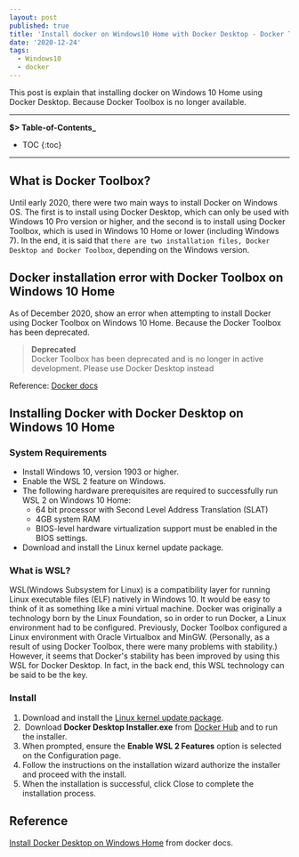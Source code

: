 ```yaml
---
layout: post
published: true
title: 'Install docker on Windows10 Home with Docker Desktop - Docker Toolbox deprecated'
date: '2020-12-24'
tags:
  - Windows10
  - docker
---
```

This post is explain that installing docker on Windows 10 Home using Docker Desktop. Because Docker Toolbox is no longer available.

---
**$> Table-of-Contents_**

* TOC
{:toc}
---

## What is Docker Toolbox?

Until early 2020, there were two main ways to install Docker on Windows OS. The first is to install using Docker Desktop, which can only be used with Windows 10 Pro version or higher, and the second is to install using Docker Toolbox, which is used in Windows 10 Home or lower (including Windows 7). In the end, it is said that `there are two installation files, Docker Desktop and Docker Toolbox`, depending on the Windows version.

## Docker installation error with Docker Toolbox on Windows 10 Home

As of December 2020, show an error when attempting to install Docker using Docker Toolbox on Windows 10 Home. Because the Docker Toolbox has been deprecated.

> **Deprecated**  
Docker Toolbox has been deprecated and is no longer in active development. Please use Docker Desktop instead

Reference: [Docker docs](https://docs.docker.com/docker-for-windows/docker-toolbox/)

## Installing Docker with Docker Desktop on Windows 10 Home

### System Requirements
- Install Windows 10, version 1903 or higher.
- Enable the WSL 2 feature on Windows.
- The following hardware prerequisites are required to successfully run WSL 2 on Windows 10 Home:
    - 64 bit processor with Second Level Address Translation (SLAT)
    - 4GB system RAM
    - BIOS-level hardware virtualization support must be enabled in the BIOS settings.
- Download and install the Linux kernel update package.

### What is WSL?

WSL(Windows Subsystem for Linux) is a compatibility layer for running Linux executable files (ELF) natively in Windows 10. It would be easy to think of it as something like a mini virtual machine. Docker was originally a technology born by the Linux Foundation, so in order to run Docker, a Linux environment had to be configured. Previously, Docker Toolbox configured a Linux environment with Oracle Virtualbox and MinGW. (Personally, as a result of using Docker Toolbox, there were many problems with stability.) However, it seems that Docker's stability has been improved by using this WSL for Docker Desktop. In fact, in the back end, this WSL technology can be said to be the key.

### Install

1) Download and install the [Linux kernel update package](https://docs.microsoft.com/windows/wsl/wsl2-kernel).  
2)  Download **Docker Desktop Installer.exe** from [Docker Hub](https://hub.docker.com/editions/community/docker-ce-desktop-windows/) and to run the installer.  
3) When prompted, ensure the **Enable WSL 2 Features** option is selected on the Configuration page.  
4) Follow the instructions on the installation wizard authorize the installer and proceed with the install.  
5) When the installation is successful, click Close to complete the installation process.  

## Reference

[Install Docker Desktop on Windows Home](https://docs.docker.com/docker-for-windows/install-windows-home/) from docker docs.
